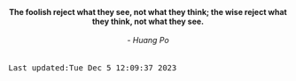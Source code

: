 
<div align="center"><b><span>The foolish reject what they see, not what they think; the wise reject what they think, not what they see.</span></b><br><br><i> - Huang Po</i></div>
<br><br><kbd>Last updated:Tue Dec  5 12:09:37 2023</kbd>